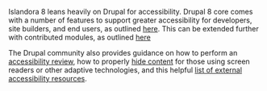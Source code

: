 Islandora 8 leans heavily on Drupal for accessibility. Drupal 8 core comes with a number of features to support greater accessibility for developers, site builders, and end users, as outlined [here](https://www.drupal.org/docs/8/accessibility/drupal-8-accessibility-features). This can be extended further with contributed modules, as outlined [here](https://www.drupal.org/docs/8/accessibility/contributed-modules-for-extending-accessibility-in-drupal-8) 
 
The Drupal community also provides guidance on how to perform an [accessibility review](https://www.drupal.org/docs/8/accessibility/how-to-do-an-accessibility-review), how to properly [hide content](https://www.drupal.org/docs/8/accessibility/hide-content-properly) for those using screen readers or other adaptive technologies, and this helpful [list of external accessibility resources](https://www.drupal.org/docs/8/accessibility/external-accessibility-resources).
